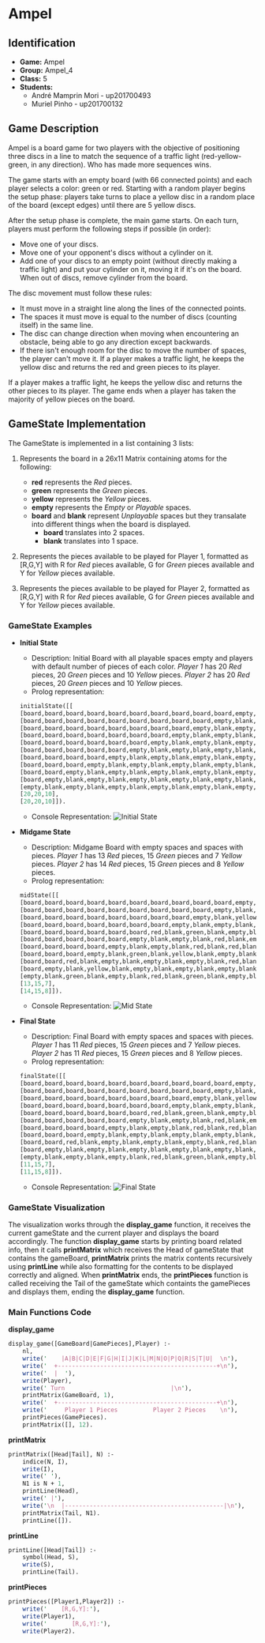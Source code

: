 # Ampel

## Identification

* **Game:** Ampel
* **Group:** Ampel_4
* **Class:** 5
* **Students:**
    * André Mamprin Mori - up201700493
    * Muriel Pinho - up201700132


## Game Description

Ampel is a board game for two players with the objective of positioning three discs in a line to match the sequence of a traffic light (red-yellow-green, in any direction). Who has made more sequences wins.

The game starts with an empty board (with 66 connected points) and each player selects a color: green or red. Starting with a random player begins the setup phase: players take turns to place a yellow disc in a random place of the board (except edges) until there are 5 yellow discs.

After the setup phase is complete, the main game starts. On each turn, players must perform the following steps if possible (in order):
* Move one of your discs.
* Move one of your opponent's discs without a cylinder on it.
* Add one of your discs to an empty point (without directly making a traffic light) and put your cylinder on it, moving it if it's on the board. When out of discs, remove cylinder from the board.

The disc movement must follow these rules:
* It must move in a straight line along the lines of the connected points.
* The spaces it must move is equal to the number of discs (counting itself) in the same line.
* The disc can change direction when moving when encountering an obstacle, being able to go any direction except backwards.
* If there isn't enough room for the disc to move the number of spaces, the player can't move it.
If a player makes a traffic light, he keeps the yellow disc and returns the red and green pieces to its player.

If a player makes a traffic light, he keeps the yellow disc and returns the other pieces to its player. The game ends when a player has taken the majority of yellow pieces on the board.


## GameState Implementation

The GameState is implemented in a list containing 3 lists:
1. Represents the board in a 26x11 Matrix containing atoms for the following:
    - **red** represents the *Red* pieces.
    - **green** represents the *Green* pieces.
    - **yellow** represents the *Yellow* pieces.
    - **empty** represents the *Empty* or *Playable* spaces.
    - **board** and **blank** represent *Unplayable* spaces but they transalate into different things when the board is displayed.
        - **board** translates into 2 spaces.
        - **blank** translates into 1 space.

2. Represents the pieces available to be played for Player 1, formatted as [R,G,Y] with R for *Red* pieces available, G for *Green* pieces available and Y for *Yellow* pieces available.
3. Represents the pieces available to be played for Player 2, formatted as [R,G,Y] with R for *Red* pieces available, G for *Green* pieces available and Y for *Yellow* pieces available.

### GameState Examples

- **Initial State**
    - Description:
        Initial Board with all playable spaces empty and players with default number of pieces of each color.
        *Player 1* has 20 *Red* pieces, 20 *Green* pieces and 10 *Yellow* pieces.
        *Player 2* has 20 *Red* pieces, 20 *Green* pieces and 10 *Yellow* pieces.
    - Prolog representation:
    ```pl
    initialState([[
    [board,board,board,board,board,board,board,board,board,board,empty,board,board,board,board,board,board,board,board,board,board],
    [board,board,board,board,board,board,board,board,board,empty,blank,empty,board,board,board,board,board,board,board,board,board],
    [board,board,board,board,board,board,board,board,empty,blank,empty,blank,empty,board,board,board,board,board,board,board,board],
    [board,board,board,board,board,board,board,empty,blank,empty,blank,empty,blank,empty,board,board,board,board,board,board,board],
    [board,board,board,board,board,board,empty,blank,empty,blank,empty,blank,empty,blank,empty,board,board,board,board,board,board],
    [board,board,board,board,board,empty,blank,empty,blank,empty,blank,empty,blank,empty,blank,empty,board,board,board,board,board],
    [board,board,board,board,empty,blank,empty,blank,empty,blank,empty,blank,empty,blank,empty,blank,empty,board,board,board,board],
    [board,board,board,empty,blank,empty,blank,empty,blank,empty,blank,empty,blank,empty,blank,empty,blank,empty,board,board,board],
    [board,board,empty,blank,empty,blank,empty,blank,empty,blank,empty,blank,empty,blank,empty,blank,empty,blank,empty,board,board],
    [board,empty,blank,empty,blank,empty,blank,empty,blank,empty,blank,empty,blank,empty,blank,empty,blank,empty,blank,empty,board],
    [empty,blank,empty,blank,empty,blank,empty,blank,empty,blank,empty,blank,empty,blank,empty,blank,empty,blank,empty,blank,empty]],
    [20,20,10],
    [20,20,10]]).
    ```
    - Console Representation:
    ![Initial State](docs/images/initial_state.png)

- **Midgame State**
    - Description:
        Midgame Board with empty spaces and spaces with pieces.
        *Player 1* has 13 *Red* pieces, 15 *Green* pieces and 7 *Yellow* pieces.
        *Player 2* has 14 *Red* pieces, 15 *Green* pieces and 8 *Yellow* pieces.
    - Prolog representation:
    ```pl
    midState([[
    [board,board,board,board,board,board,board,board,board,board,empty,board,board,board,board,board,board,board,board,board,board],
    [board,board,board,board,board,board,board,board,board,empty,blank,empty,board,board,board,board,board,board,board,board,board],
    [board,board,board,board,board,board,board,board,empty,blank,yellow,blank,empty,board,board,board,board,board,board,board,board],
    [board,board,board,board,board,board,board,empty,blank,empty,blank,empty,blank,empty,board,board,board,board,board,board,board],
    [board,board,board,board,board,board,red,blank,green,blank,empty,blank,yellow,blank,red,board,board,board,board,board,board],
    [board,board,board,board,board,empty,blank,empty,blank,red,blank,empty,blank,green,blank,empty,board,board,board,board,board],
    [board,board,board,board,empty,blank,empty,blank,red,blank,red,blank,yellow,blank,empty,blank,green,board,board,board,board],
    [board,board,board,empty,blank,green,blank,yellow,blank,empty,blank,empty,blank,empty,blank,green,blank,empty,board,board,board],
    [board,board,red,blank,empty,blank,empty,blank,empty,blank,red,blank,green,blank,red,blank,red,blank,empty,board,board],
    [board,empty,blank,yellow,blank,empty,blank,empty,blank,empty,blank,green,blank,empty,blank,red,blank,empty,blank,empty,board],
    [empty,blank,green,blank,empty,blank,red,blank,green,blank,empty,blank,red,blank,empty,blank,green,blank,red,blank,empty]],
    [13,15,7],
    [14,15,8]]).
    ```
    - Console Representation:
    ![Mid State](docs/images/mid_state.png)

- **Final State**
    - Description:
        Final Board with empty spaces and spaces with pieces.
        *Player 1* has 11 *Red* pieces, 15 *Green* pieces and 7 *Yellow* pieces.
        *Player 2* has 11 *Red* pieces, 15 *Green* pieces and 8 *Yellow* pieces.
    - Prolog representation:
    ```pl
    finalState([[
    [board,board,board,board,board,board,board,board,board,board,empty,board,board,board,board,board,board,board,board,board,board],
    [board,board,board,board,board,board,board,board,board,empty,blank,empty,board,board,board,board,board,board,board,board,board],
    [board,board,board,board,board,board,board,board,empty,blank,yellow,blank,empty,board,board,board,board,board,board,board,board],
    [board,board,board,board,board,board,board,empty,blank,empty,blank,empty,blank,empty,board,board,board,board,board,board,board],
    [board,board,board,board,board,board,red,blank,green,blank,empty,blank,empty,blank,red,board,board,board,board,board,board],
    [board,board,board,board,board,empty,blank,empty,blank,red,blank,empty,blank,empty,blank,empty,board,board,board,board,board],
    [board,board,board,board,empty,blank,empty,blank,red,blank,red,blank,yellow,blank,empty,blank,green,board,board,board,board],
    [board,board,board,empty,blank,empty,blank,empty,blank,empty,blank,empty,blank,empty,blank,green,blank,empty,board,board,board],
    [board,board,red,blank,empty,blank,empty,blank,empty,blank,red,blank,green,blank,red,blank,red,blank,empty,board,board],
    [board,empty,blank,empty,blank,empty,blank,empty,blank,empty,blank,green,blank,empty,blank,red,blank,empty,blank,empty,board],
    [empty,blank,empty,blank,empty,blank,red,blank,green,blank,empty,blank,red,blank,empty,blank,green,blank,red,blank,empty]],
    [11,15,7],
    [11,15,8]]).
    ```
    - Console Representation:
    ![Final State](docs/images/final_state.png)

### GameState Visualization

The visualization works through the **display_game** function, it receives the current gameState and the current player and displays the board accordingly. The function **display_game** starts by printing board related info, then it calls **printMatrix** which receives the Head of gameState that contains the gameBoard, **printMatrix** prints the matrix contents recursively using **printLine** while also formatting for the contents to be displayed correctly and aligned. When **printMatrix** ends, the **printPieces** function is called receiving the Tail of the gameState which containts the gamePieces and displays them, ending the **display_game** function.

### Main Functions Code

**display_game**
```pl
display_game([GameBoard|GamePieces],Player) :-
    nl,
    write('    |A|B|C|D|E|F|G|H|I|J|K|L|M|N|O|P|Q|R|S|T|U|  \n'),
    write('  +---------------------------------------------+\n'),
    write('  |  '),
    write(Player),
    write(' Turn       _                      |\n'),
    printMatrix(GameBoard, 1),
    write('  +---------------------------------------------+\n'),
    write('     Player 1 Pieces          Player 2 Pieces    \n'),
    printPieces(GamePieces).
    printMatrix([], 12).

```
**printMatrix**
```pl
printMatrix([Head|Tail], N) :-
    indice(N, I),
    write(I),
    write(' '),
    N1 is N + 1,
    printLine(Head),
    write(' |'),
    write('\n  |---------------------------------------------|\n'),
    printMatrix(Tail, N1).
    printLine([]).
```
**printLine**
```pl
printLine([Head|Tail]) :-
    symbol(Head, S),
    write(S),
    printLine(Tail).
```

**printPieces**
```pl
printPieces([Player1,Player2]) :-
    write('    [R,G,Y]:'),
    write(Player1),
    write('       [R,G,Y]:'),
    write(Player2).
```



